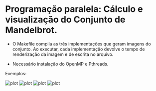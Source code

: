 # Programação paralela: Cálculo e visualização do Conjunto de Mandelbrot.

- O Makefile compila as três implementações que geram imagens do conjunto. Ao executar, cada implementação devolve o tempo de renderização da imagem e de escrita no arquivo.

* Necessário instalação do OpenMP e Pthreads.

Exemplos:

![plot](./img/1.jpg)
![plot](./img/2.jpg)
![plot](./img/3.jpg)
![plot](./img/4.jpg)
